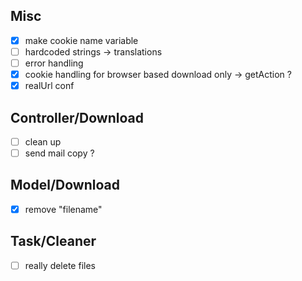 ## Misc
- [x] make cookie name variable
- [ ] hardcoded strings -> translations
- [ ] error handling
- [x] cookie handling for browser based download only -> getAction ?
- [x] realUrl conf

## Controller/Download
- [ ] clean up
- [ ] send mail copy ?

## Model/Download
- [x] remove "filename"

## Task/Cleaner
- [ ] really delete files